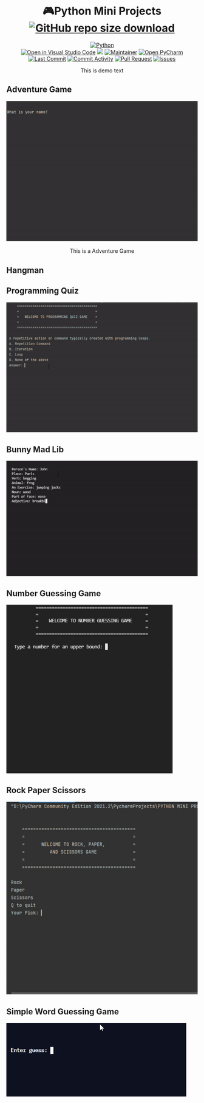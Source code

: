 <!--# Python Mini Projects-->
# <div align="center"> :video_game:Python Mini Projects [![GitHub repo size download](https://img.shields.io/github/repo-size/christine-lehmann/Python-Mini-Projects?color=lightgrey)](https://codeload.github.com/christine-lehmann/Python-Mini-Projects/zip/refs/heads/main)    </div> 

<div align="center">
 
<a href="https://www.python.org/"><img src="https://forthebadge.com/images/badges/made-with-python.svg" alt="Python"></a> </br>
<a href="https://open.vscode.dev/christine-lehmann/Python-Mini-Projects"><img src="https://open.vscode.dev/badges/open-in-vscode.svg" alt="Open in Visual Studio Code"></a> 
<a href="https://replit.com/@ChristineCion/Python-Mini-Projects"><img src="https://img.shields.io/badge/Open_in_Replit-143?style=flat&logo=replit&logoColor=FFFFFF&color=00308F&labelColor=black"></a> 
<a href="https://github.com/christine-lehmann"><img src="https://img.shields.io/badge/maintainer-christine-FF2A00?label=maintainer&logo=Github" alt="Maintainer"></a>
<a href="https://www.jetbrains.com/pycharm/"><img src="https://img.shields.io/badge/Created_in_PyCharm-143?style=flat&logo=pycharm&logoColor=black&color=black&labelColor=green" alt="Open PyCharm"></a> </br>
 <a href="https://github.com/christine-lehmann/Python-Mini-Projects/graphs/commit-activity"><img src="https://img.shields.io/github/last-commit/christine-lehmann/Python-Mini-Projects?style=flat" alt="Last Commit"></a>
<a href="https://github.com/christine-lehmann/Python-Mini-Projects/pulse"><img src="https://img.shields.io/github/commit-activity/m/christine-lehmann/Python-Mini-Projects?color=006666&style=flat" alt="Commit Activity"></a> 
<a href="https://github.com/christine-lehmann/Python-Mini-Projects/pulls"><img src="https://img.shields.io/github/issues-pr/christine-lehmann/Python-Mini-Projects/pull%20request?label=pull%20request&color=FFD500" alt="Pull Request"></a> 
<a href="https://github.com/christine-lehmann/Python-Mini-Projects/issues"><img src="https://img.shields.io/github/issues/christine-lehmann/Python-Mini-Projects/issues?color=FFD500&label=issues" alt="Issues"></a> 
<p>This is demo text</p></div>
 

 
## 
## Adventure Game 
<!--![Adventure Game v1](https://raw.githubusercontent.com/christine-lehmann/Python-Mini-Projects/main/images/Adventure%20Game%20v1.gif?token=APKSPOP23MHF3XRUJSYBLUDBEDL2W)-->
<!--<img src="https://raw.githubusercontent.com/christine-lehmann/Python-Mini-Projects/main/images/Adventure%20Game%20v1.gif?token=APKSPOP23MHF3XRUJSYBLUDBEDL2W" class="center">-->
<p align="center">
  <img src="https://github.com/christine-lehmann/Python-Mini-Projects/blob/main/images/Adventure%20Game%20v1.gif?raw=true">
</p>
<p align="center">This is a Adventure Game</p>


## Hangman

## Programming Quiz
![Quiz](https://raw.githubusercontent.com/christine-lehmann/Python-Mini-Projects/main/images/quiz.gif)


## Bunny Mad Lib
![Funny Mad Lib](https://raw.githubusercontent.com/christine-lehmann/Python-Mini-Projects/main/images/mad%20lib.gif?token=APKSPOJNQQAKXUK25BF3NVTBEGRUO)


## Number Guessing Game
![Number Guessing Game](https://raw.githubusercontent.com/christine-lehmann/Python-Mini-Projects/main/images/number%20guess.gif?token=APKSPONOJZZVEKW6X4JONSDBEGSOU)


## Rock Paper Scissors
![Rock Paper Scissors](https://raw.githubusercontent.com/christine-lehmann/Python-Mini-Projects/main/images/rock%20paper%20scissors.gif)


## Simple Word Guessing Game
![Simple Guessing Game](https://raw.githubusercontent.com/christine-lehmann/Python-Mini-Projects/main/images/simple.gif?token=APKSPOPXS6W27DOOAM7NX6LBEGTM6)
